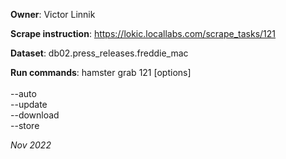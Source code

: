 **Owner**: Victor Linnik
 
**Scrape instruction**: https://lokic.locallabs.com/scrape_tasks/121

**Dataset**: db02.press_releases.freddie_mac

**Run commands**: hamster grab 121 [options]
<br><br>--auto
<br>--update
<br>--download
<br>--store

_Nov 2022_
